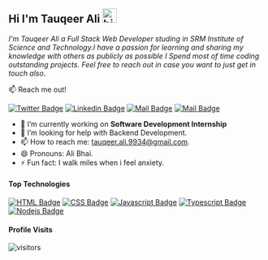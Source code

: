 ## Hi I'm Tauqeer Ali <img src="https://user-images.githubusercontent.com/1303154/88677602-1635ba80-d120-11ea-84d8-d263ba5fc3c0.gif" width="28px" alt="hi">

*I'm Tauqeer Ali a Full Stack Web Developer studing in SRM Institute of Science and Technology.I have a passion for learning and sharing my knowledge with others as publicly as possible  I Spend most of time coding outstanding projects. Feel free to reach out in case you want to just get in touch also*.

:mailbox: Reach me out!

[![Twitter Badge](https://img.shields.io/badge/-@twitter-1ca0f1?style=flat&labelColor=1ca0f1&logo=twitter&logoColor=white&link=https://twitter.com/tauqeerali01)](https://twitter.com/tauqeerali01)  [![Linkedin Badge](https://img.shields.io/badge/-Linkedin-0e76a8?style=flat&labelColor=0e76a8&logo=linkedin&logoColor=white)](https://www.linkedin.com/in/tauqeer-ali-288a27190/) [![Mail Badge](https://img.shields.io/badge/-Instagram-e84393?style=flat&labelColor=e84393&logo=instagram&logoColor=white)](https://www.instagram.com/___tauqeer_ali___/) [![Mail Badge](https://img.shields.io/badge/-Gmail-c0392b?style=flat&labelColor=c0392b&logo=gmail&logoColor=white)](mailto:tauqeer.ali.9934@gmail.com)

<!-- TODO: Add last video link -->

- 🔭 I’m currently working on **Software Development Internship**
- 🤔 I’m looking for help with Backend Development.
- 📫 How to reach me: tauqeer.ali.9934@gmail.com.
- 😄 Pronouns: Ali Bhai.
- ⚡ Fun fact: I walk miles when i feel anxiety.

#### Top Technologies 

<!-- TODO: Make technologies links takes you to repositories -->

[![HTML Badge](https://img.shields.io/badge/-HTML-3C873A?style=for-the-badge&labelColor=black&logo=node.js&logoColor=3C873A)](#) [![CSS Badge](https://img.shields.io/badge/-CSS-007acc?style=for-the-badge&labelColor=black&logo=typescript&logoColor=007acc)](#) [![Javascript Badge](https://img.shields.io/badge/-Javascript-F0DB4F?style=for-the-badge&labelColor=black&logo=javascript&logoColor=F0DB4F)](#) [![Typescript Badge](https://img.shields.io/badge/-MySql-007acc?style=for-the-badge&labelColor=black&logo=typescript&logoColor=007acc)](#) [![Nodejs Badge](https://img.shields.io/badge/-PHP-3C873A?style=for-the-badge&labelColor=black&logo=node.js&logoColor=3C873A)](#)

#### Profile Visits

![visitors](https://visitor-badge.glitch.me/badge?page_id=tauqeerali1.tauqeerali1)


